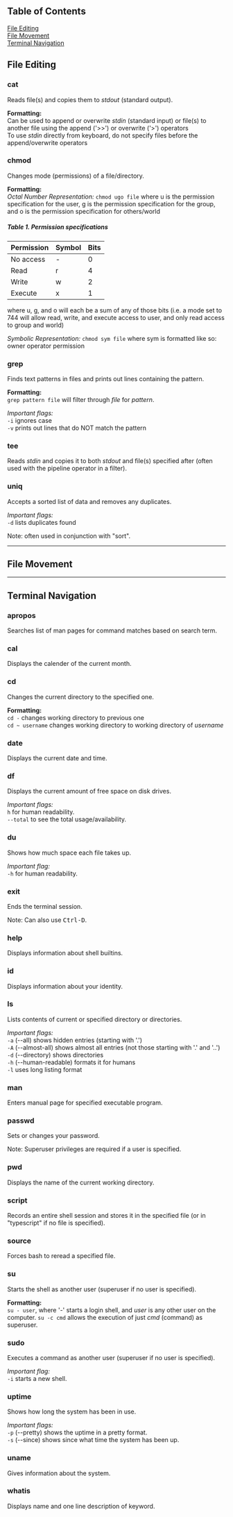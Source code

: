 ## Table of Contents

[File Editing](https://github.com/francescasiconolfi/Personal-Notes/blob/main/Linux-Commands-I-Actually-Use.md#file-editing)\
[File Movement](https://github.com/francescasiconolfi/Personal-Notes/blob/main/Linux-Commands-I-Actually-Use.md#file-movement)\
[Terminal Navigation](https://github.com/francescasiconolfi/Personal-Notes/blob/main/Linux-Commands-I-Actually-Use.md#terminal-navigation)


## File Editing

### cat
Reads file(s) and copies them to *stdout* (standard output).

**Formatting:**\
Can be used to append or overwrite *stdin* (standard input) or file(s) to another file using the append ('>>') or overwrite ('>') operators\
To use *stdin* directly from keyboard, do not specify files before the append/overwrite operators

### chmod
Changes mode (permissions) of a file/directory.

**Formatting:**\
*Octal Number Representation:* `chmod ugo file`
where u is the permission specification for the user, g is the permission specification for the group, and o is the permission specification for others/world

##### Table 1. Permission specifications
| Permission | Symbol | Bits |
| --- | --- | --- |
| No access | - | 0 |
| Read | r | 4 |
| Write | w | 2 |
| Execute | x | 1 |

where u, g, and o will each be a sum of any of those bits (i.e. a mode set to 744 will allow read, write, and execute access to user, and only read access to group and world)

*Symbolic Representation:* `chmod sym file`
where sym is formatted like so: owner operator permission


### grep
Finds text patterns in files and prints out lines containing the pattern.

**Formatting:**\
`grep pattern file` will filter through *file* for *pattern*.

*Important flags:*\
`-i` ignores case\
`-v` prints out lines that do NOT match the pattern

### tee
Reads *stdin* and copies it to both *stdout* and file(s) specified after (often used with the pipeline operator in a filter).

### uniq
Accepts a sorted list of data and removes any duplicates.

*Important flags:*\
`-d` lists duplicates found

Note: often used in conjunction with "sort".

---

## File Movement

---

## Terminal Navigation

### apropos
Searches list of man pages for command matches based on search term.

### cal
Displays the calender of the current month.

### cd
Changes the current directory to the specified one.

**Formatting:**\
`cd -` changes working directory to previous one\
`cd ~ username` changes working directory to working directory of *username*

### date
Displays the current date and time.

### df
Displays the current amount of free space on disk drives.

*Important flags:*\
`h` for human readability.\
`--total` to see the total usage/availability.

### du
Shows how much space each file takes up.

*Important flag:*\
`-h` for human readability.

### exit
Ends the terminal session.

Note: Can also use <kbd>Ctrl-D</kbd>.

### help
Displays information about shell builtins.

### id
Displays information about your identity.

### ls
Lists contents of current or specified directory or directories.

*Important flags:*\
`-a` (--all) shows hidden entries (starting with '.')\
`-A` (--almost-all) shows almost all entries (not those starting with '.' and '..')\
`-d` (--directory) shows directories\
`-h` (--human-readable) formats it for humans\
`-l` uses long listing format

### man
Enters manual page for specified executable program.

### passwd
Sets or changes your password.

Note: Superuser privileges are required if a user is specified.

### pwd
Displays the name of the current working directory.

### script
Records an entire shell session and stores it in the specified file (or in "typescript" if no file is specified).

### source
Forces bash to reread a specified file.

### su
Starts the shell as another user (superuser if no user is specified).

**Formatting:**\
`su - user`, where '-' starts a login shell, and *user* is any other user on the computer.
`su -c cmd` allows the execution of just *cmd* (command) as superuser.

### sudo
Executes a command as another user (superuser if no user is specified).

*Important flag:*\
`-i` starts a new shell.

### uptime
Shows how long the system has been in use.

*Important flags:*\
`-p` (--pretty) shows the uptime in a pretty format.\
`-s` (--since) shows since what time the system has been up.

### uname
Gives information about the system.

### whatis
Displays name and one line description of keyword.

